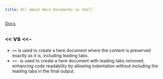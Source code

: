 ```yaml
---
title: All about Here Documents in shell
---
```


[Docs](https://www.gnu.org/software/bash/manual/bash.html#Here-Documents)

## `<<` vs `<<-`

- `<<` is used to create a here document where the content is preserved exactly as it is, including leading tabs.
- `<<-` is used to create a here document with leading tabs removed, enhancing code readability by allowing indentation without including the leading tabs in the final output.
